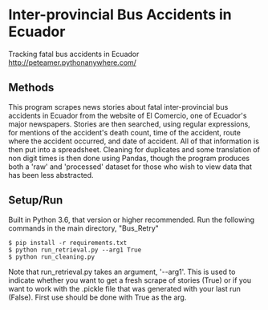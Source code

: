# Inter-provincial Bus Accidents in Ecuador
Tracking fatal bus accidents in Ecuador http://peteamer.pythonanywhere.com/
## Methods
This program scrapes news stories about fatal inter-provincial bus
accidents in Ecuador from the website of El Comercio, one of Ecuador's 
major newspapers. Stories are then searched, using regular expressions,
for mentions of the accident's death count, time of the accident,
route where the accident occurred, and date of accident. All of that
information is then put into a spreadsheet. Cleaning for duplicates
and some translation of non digit times is then done using Pandas,
 though the program produces both a 'raw' and 'processed' dataset
 for those who wish to view data that has been less abstracted.
 
 ## Setup/Run
 Built in Python 3.6, that version or higher recommended.
Run the following commands in the main directory, "Bus_Retry"
 ```
 $ pip install -r requirements.txt
$ python run_retrieval.py --arg1 True
$ python run_cleaning.py
```
 Note that run_retrieval.py takes an argument, '--arg1'. This is
 used to indicate whether you want to get a fresh scrape of stories
 (True) or if you want to work with the .pickle file that was
 generated with your last run (False). First use should be done with
 True as the arg.
